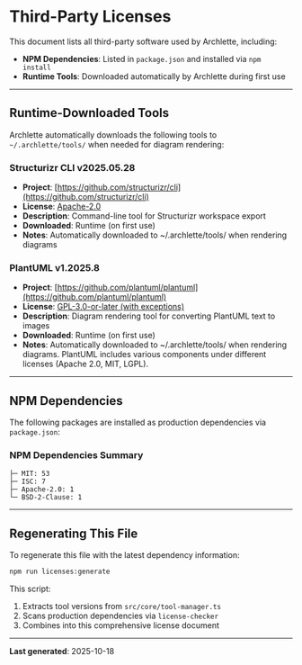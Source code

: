 # Third-Party Licenses

This document lists all third-party software used by Archlette, including:
- **NPM Dependencies**: Listed in `package.json` and installed via `npm install`
- **Runtime Tools**: Downloaded automatically by Archlette during first use

---

## Runtime-Downloaded Tools

Archlette automatically downloads the following tools to `~/.archlette/tools/` when needed for diagram rendering:


### Structurizr CLI v2025.05.28

- **Project**: [https://github.com/structurizr/cli](https://github.com/structurizr/cli)
- **License**: [Apache-2.0](https://github.com/structurizr/cli/blob/master/LICENSE)
- **Description**: Command-line tool for Structurizr workspace export
- **Downloaded**: Runtime (on first use)
- **Notes**: Automatically downloaded to ~/.archlette/tools/ when rendering diagrams


### PlantUML v1.2025.8

- **Project**: [https://github.com/plantuml/plantuml](https://github.com/plantuml/plantuml)
- **License**: [GPL-3.0-or-later (with exceptions)](https://github.com/plantuml/plantuml/blob/master/LICENSE)
- **Description**: Diagram rendering tool for converting PlantUML text to images
- **Downloaded**: Runtime (on first use)
- **Notes**: Automatically downloaded to ~/.archlette/tools/ when rendering diagrams. PlantUML includes various components under different licenses (Apache 2.0, MIT, LGPL).


---

## NPM Dependencies

The following packages are installed as production dependencies via `package.json`:

### NPM Dependencies Summary

```
├─ MIT: 53
├─ ISC: 7
├─ Apache-2.0: 1
└─ BSD-2-Clause: 1
```


---

## Regenerating This File

To regenerate this file with the latest dependency information:

```bash
npm run licenses:generate
```

This script:
1. Extracts tool versions from `src/core/tool-manager.ts`
2. Scans production dependencies via `license-checker`
3. Combines into this comprehensive license document

---

**Last generated**: 2025-10-18
